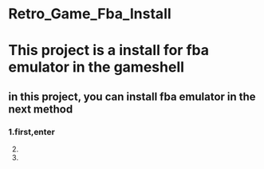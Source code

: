 # Retro_Game_Fba_Install
#
# This project is a install for fba emulator in the gameshell
## in this project, you can install fba emulator in the next method

### 1.first,enter 
2.
3.
